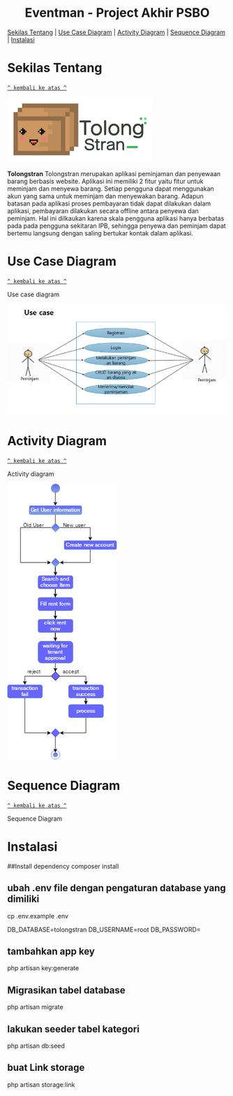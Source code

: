 <h1 align="center">Eventman - Project Akhir PSBO</h1>

[Sekilas Tentang](#sekilas-tentang) | [Use Case Diagram](#use-case-diagram) | [Activity Diagram](#activity-diagram) |  [Sequence Diagram](#sequence-diagram) | [Instalasi](#Instalasi)

# Sekilas Tentang
[`^ kembali ke atas ^`](#)

<img src="https://github.com/normanfd/Tolongstran/blob/master/dokumentasi%20RPL-%20Tolongstran/logo.png">

**Tolongstran** Tolongstran merupakan aplikasi peminjaman dan penyewaan barang berbasis website. Aplikasi ini memiliki 2 fitur yaitu fitur untuk meminjam dan menyewa barang. Setiap pengguna dapat menggunakan akun yang sama untuk meminjam dan menyewakan barang. Adapun batasan pada aplikasi proses pembayaran tidak dapat dilakukan dalam aplikasi, pembayaran dilakukan secara offline antara penyewa dan peminjam. Hal ini dilkaukan karena skala pengguna aplikasi hanya berbatas pada pada pengguna sekitaran IPB, sehingga penyewa dan peminjam dapat bertemu langsung dengan saling bertukar kontak dalam aplikasi.

# Use Case Diagram
[`^ kembali ke atas ^`](#)

Use case diagram

<img src="https://github.com/normanfd/Tolongstran/blob/master/dokumentasi%20RPL-%20Tolongstran/Use%20Case.png">

# Activity Diagram
[`^ kembali ke atas ^`](#)

Activity diagram

<img src="https://github.com/normanfd/Tolongstran/blob/master/dokumentasi%20RPL-%20Tolongstran/Activity%20Diagram.png">

# Sequence Diagram
[`^ kembali ke atas ^`](#)

Sequence Diagram

# Instalasi

##Install dependency
composer install

## ubah .env file dengan pengaturan database yang dimiliki
cp .env.example .env

DB_DATABASE=tolongstran
DB_USERNAME=root
DB_PASSWORD=

## tambahkan app key
php artisan key:generate

## Migrasikan tabel database

php artisan migrate

## lakukan seeder tabel kategori
php artisan db:seed

## buat Link storage
php artisan storage:link
